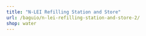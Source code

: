 ```yaml
---
title: "N-LEI Refilling Station and Store"
url: /baguio/n-lei-refilling-station-and-store-2/
shop: water
---
```

